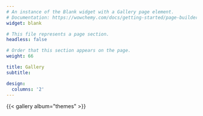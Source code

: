 ```yaml
---
# An instance of the Blank widget with a Gallery page element.
# Documentation: https://wowchemy.com/docs/getting-started/page-builder/
widget: blank

# This file represents a page section.
headless: false

# Order that this section appears on the page.
weight: 66

title: Gallery
subtitle:

design:
  columns: '2'
---
```


{{< gallery album="themes" >}}

